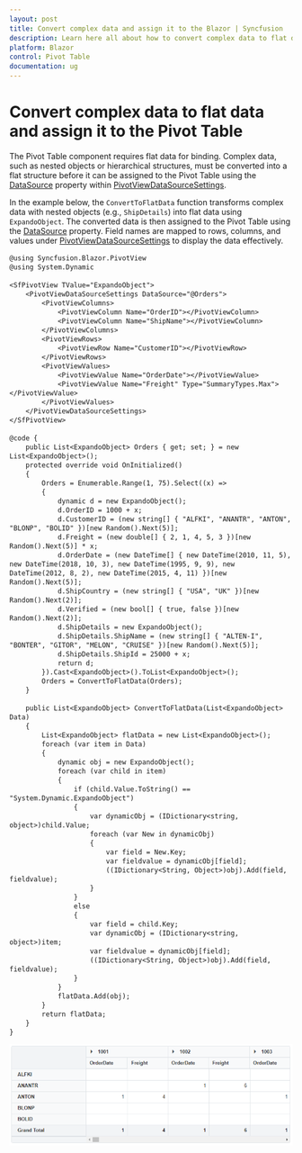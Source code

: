 ```yaml
---
layout: post
title: Convert complex data and assign it to the Blazor | Syncfusion
description: Learn here all about how to convert complex data to flat data and assign it to the Syncfusion Blazor Pivot Table component and more.
platform: Blazor
control: Pivot Table
documentation: ug
---
```


# Convert complex data to flat data and assign it to the Pivot Table

The Pivot Table component requires flat data for binding. Complex data, such as nested objects or hierarchical structures, must be converted into a flat structure before it can be assigned to the Pivot Table using the [DataSource](https://help.syncfusion.com/cr/blazor/Syncfusion.Blazor.PivotView.PivotViewDataSourceSettings-1.html#Syncfusion_Blazor_PivotView_PivotViewDataSourceSettings_1_DataSource) property within [PivotViewDataSourceSettings](https://help.syncfusion.com/cr/blazor/Syncfusion.Blazor.PivotView.PivotViewDataSourceSettings-1.html).

In the example below, the `ConvertToFlatData` function transforms complex data with nested objects (e.g., `ShipDetails`) into flat data using `ExpandoObject`. The converted data is then assigned to the Pivot Table using the [DataSource](https://help.syncfusion.com/cr/blazor/Syncfusion.Blazor.PivotView.PivotViewDataSourceSettings-1.html#Syncfusion_Blazor_PivotView_PivotViewDataSourceSettings_1_DataSource) property. Field names are mapped to rows, columns, and values under [PivotViewDataSourceSettings](https://help.syncfusion.com/cr/blazor/Syncfusion.Blazor.PivotView.PivotViewDataSourceSettings-1.html) to display the data effectively.

```cshtml
@using Syncfusion.Blazor.PivotView
@using System.Dynamic

<SfPivotView TValue="ExpandoObject">
    <PivotViewDataSourceSettings DataSource="@Orders">
        <PivotViewColumns>
            <PivotViewColumn Name="OrderID"></PivotViewColumn>
            <PivotViewColumn Name="ShipName"></PivotViewColumn>
        </PivotViewColumns>
        <PivotViewRows>
            <PivotViewRow Name="CustomerID"></PivotViewRow>
        </PivotViewRows>
        <PivotViewValues>
            <PivotViewValue Name="OrderDate"></PivotViewValue>
            <PivotViewValue Name="Freight" Type="SummaryTypes.Max"></PivotViewValue>
        </PivotViewValues>
    </PivotViewDataSourceSettings>
</SfPivotView>

@code {
    public List<ExpandoObject> Orders { get; set; } = new List<ExpandoObject>();
    protected override void OnInitialized()
    {
        Orders = Enumerable.Range(1, 75).Select((x) =>
        {
            dynamic d = new ExpandoObject();
            d.OrderID = 1000 + x;
            d.CustomerID = (new string[] { "ALFKI", "ANANTR", "ANTON", "BLONP", "BOLID" })[new Random().Next(5)];
            d.Freight = (new double[] { 2, 1, 4, 5, 3 })[new Random().Next(5)] * x;
            d.OrderDate = (new DateTime[] { new DateTime(2010, 11, 5), new DateTime(2018, 10, 3), new DateTime(1995, 9, 9), new DateTime(2012, 8, 2), new DateTime(2015, 4, 11) })[new Random().Next(5)];
            d.ShipCountry = (new string[] { "USA", "UK" })[new Random().Next(2)];
            d.Verified = (new bool[] { true, false })[new Random().Next(2)];
            d.ShipDetails = new ExpandoObject();
            d.ShipDetails.ShipName = (new string[] { "ALTEN-I", "BONTER", "GITOR", "MELON", "CRUISE" })[new Random().Next(5)];
            d.ShipDetails.ShipId = 25000 + x;
            return d;
        }).Cast<ExpandoObject>().ToList<ExpandoObject>();
        Orders = ConvertToFlatData(Orders);
    }

    public List<ExpandoObject> ConvertToFlatData(List<ExpandoObject> Data)
    {
        List<ExpandoObject> flatData = new List<ExpandoObject>();        
        foreach (var item in Data)
        {
            dynamic obj = new ExpandoObject();
            foreach (var child in item)
            {
                if (child.Value.ToString() == "System.Dynamic.ExpandoObject")
                {
                    var dynamicObj = (IDictionary<string, object>)child.Value;
                    foreach (var New in dynamicObj)
                    {
                        var field = New.Key;
                        var fieldvalue = dynamicObj[field];
                        ((IDictionary<String, Object>)obj).Add(field, fieldvalue);
                    }
                }
                else
                {
                    var field = child.Key;
                    var dynamicObj = (IDictionary<string, object>)item;
                    var fieldvalue = dynamicObj[field];
                    ((IDictionary<String, Object>)obj).Add(field, fieldvalue);
                }
            }
            flatData.Add(obj);
        }
        return flatData;
    }
}

```

![Convert complex data to flat data and bind it to the Blazor Pivot Table](images/blazor-pivottable-complex-expando-data-binding.png)
